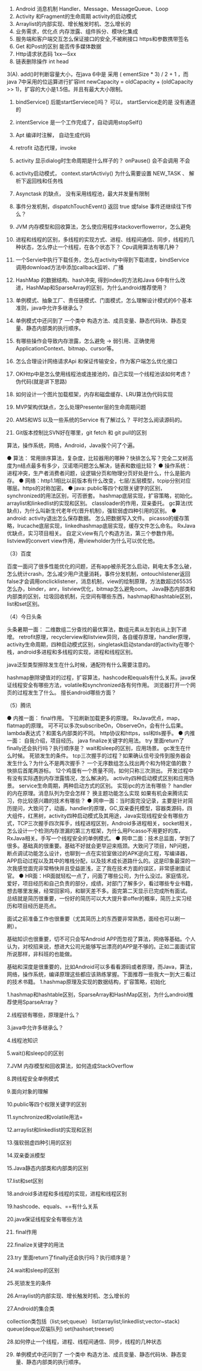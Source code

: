 1. Android 消息机制  Handler、Message、MessageQueue、Loop
2. Activity 和Fragment的生命周期   activity的启动模式 
3. Arraylist的内部实现、增长触发时机、怎么增长的
4. 业务需求，优化点   内存泄露、组件拆分、模块化集成
5. 服务端和客户端交互怎么保证接口的安全,不被刷接口   https和参数携带签名
6. Get 和Post的区别   能否传多媒体数据
7. Http请求状态码  1xx—5xx
8. 链表删除操作  int head



3(A).  add()时判断容量大小，在java 6中是 采用 ( ementSize * 3) / 2 + 1 ，而java 7中采用的位运算进行扩容int newCapacity = oldCapacity + (oldCapacity >> 1)，扩容的大小是1.5倍。并且有最大大小限制。


1. bindService() 后能startServiece()吗？    可以， startService走的是 没有通道的
2. intentService   是一个工作完成了，自动调用stopSelf()
3. Apt 编译时注解， 自动生成代码
4. retrofit 动态代理，invoke

1. activity 显示dialog时生命周期是什么样子的？  onPause() 会不会调用     不会
2. activity启动模式， context.startActiviy() 为什么需要设置 NEW_TASK 、 解析下返回栈和任务栈
3.  Asynctask 的缺点，  没有采用线程池，最大并发量有限制
4. 事件分发机制，dispatchTouchEvent() 返回 true 或false 事件还继续往下传么？ 
5. JVM 内存模型和回收算法，怎么使应用程序stackoverflowerror，怎么避免        
6. 进程和线程的区别，多线程的实现方式、进程、线程间通信、同步，线程的几种状态，怎么停止一个线程，在各个状态下？   Cpu调用算法有哪几种？
7. 一个Servie中执行下载任务，怎么在activity中得到下载进度，bindService 调用download方法中添加callback监听、广播
8.  HashMap 的数据结构、hash冲突,    得到index的方法和Java 6中有什么改进，HashMap和SparseArray的区别，为什么android推荐使用？ 
9. 单例模式、抽象工厂、责任链模式、门面模式，怎么理解设计模式的6个基本准则，java中允许多继承么？
10. 单例模式中还问到了  一个类中  构造方法、成员变量、静态代码块、静态变量、静态内部类的执行顺序。
11. 有哪些操作会导致内存泄露，怎么避免  ->  弱引用、正确使用ApplicationContext、bitmap、cursor等。
12. 怎么合理设计网络请求Api 和保证传输安全，作为客户端怎么优化接口
13. OKHttp中是怎么使用线程池或连接池的，自己实现一个线程池该如何考虑？ 伪代码(就是讲下思路)
14. 如何设计一个图片加载框架，内存和磁盘缓存、LRU算法伪代码实现
15. MVP架构优缺点，怎么处理Presenter层的生命周期问题
16. AMS和WS 以及一些系统的Service 有了解过么？   平时怎么阅读源码的。
17. Git版本控制比SVN好在哪里，git fetch 和 git pull的区别

算法，操作系统，网络，Android，Java挨个问了个遍。


  ● 算法： 常用排序算法，复杂度，比较器用的哪种？快排怎么写？完全二叉树高度为n结点最多有多少，汉诺塔问题怎么解决，链表和数组比较？
  ● 操作系统： 进程冲突，生产者消费者问题，设逻辑分页和物理分页好处是什么，什么是脏内存。
  ● 网络：http1.1相比以前版本有什么改变，七层/五层模型，tcpip分别对应哪层。https的对称加密。
  ● java: public等四个权限关键字的区别，synchronized的用法区别，可否嵌套。 hashmap底层实现，扩容策略，初始化。 arraylist和linkedlist的实现和区别。 classloader的作用，双亲委托。 gc算法(优缺点)，为什么叫新生代老年代(晋升机制)，强软弱虚四种引用的区别。
  ● android: activity退出怎么保存数据。 怎么把数据写入文件。 picasso的缓存策略，lrucache底层实现，linkedhashmap底层实现，缓存文件怎么命名。 RxJava优缺点，实习项目相关。 自定义view有几个构造方法，第三个参数作用。 listview的convert view作用，用viewholder为什么可以优化他。

（3）百度

百度一面问了很多性能优化的问题，还有app被杀死怎么启动，耗电太多怎么破，怎么统计crash，怎么减少用户流量消耗，事件分发机制，ontouchlistener返回false才会调用onclicklistener，消息机制，view的绘制原理，方法数超过65535怎么办，binder，anr，listview优化，bitmap怎么避免oom。 Java静态内部类和内部类的区别，垃圾回收机制，元空间有哪些东西，hashmap和hashtable区别，list和set区别。

（4）今日头条

头条暑期一面： 二维数组二分查找的最优算法，数组元素从左到右从上到下递增。 retrofit原理，recyclerview和listview异同，各自缓存原理，handler原理，activity生命周期，四种启动模式区别，singletask启动standard的activity在哪个栈，android多进程和多线程的实现，进程和线程区别。

java泛型类型擦除发生在什么时候，通配符有什么需要注意的。

hashmap删除键值对的过程，扩容算法，hashcode和equals有什么关系。java保证线程安全有哪些方法，volatile和synchronized各有何作用。 浏览器打开一个网页的过程发生了什么。 擅长android哪些方面？

（5）腾讯

  ● 内推一面： final作用。 下拉刷新加载更多的原理。 RxJava优点，map，flatmap的原理。 可不可以多次subscribeOn，ObserveOn，会有什么后果。 lambda表达式？和匿名内部类的不同。 http协议和https，ssl和tls握手。
  ● 内推一面： 自我介绍，项目经历。 java finalize关键字的用法。 try 里面return了finally还会执行吗？执行顺序是？ wait和sleep的区别，应用场景。 gc发生在什么时候。 死锁发生的条件。 tcp三次握手的过程？如果确认信号没传到服务器会发生什么？为什么不是两次握手？ 一个无序数组怎么找出两个和为特定值的数？快排后首尾两游标。 12个鸡蛋有一个质量不同，如何只称三次测出。 开发过程中有没有实际遇到内存泄露情况，怎么解决的。 activity四种启动模式区别和应用场景。 service生命周期，两种启动方式的区别。 实现ipc的方法有哪些？ handler的内在原理。消息队列为空会怎样？ 换主题功能怎么实现 如果有机会来腾讯实习，你比较感兴趣的技术有哪些？
  ● 网申一面：当时面完没记录，主要是针对简历提问，大致问了，动画，handler的原理，GC,双亲委托模型，容器类源码，四大组件，红黑树，activity四种启动模式及其用途，Java实现线程安全有哪些方式，TCP三次握手四次挥手，线程进程区别，Android多进程相关，socket相关，怎么设计一个检测内存泄漏的第三方框架，为什么用Picasso不用更好的库，RxJava相关。手写一个线程安全的单例模式。
  ● 网申二面：技术总监面，学到了很多。基础真的很重要。基础不好就会更早迎来瓶颈。大致问了项目，NP问题，断点调试功能怎么设计，也聊到一点在实验室做过的APK逆向工程，写编译器，APP启动过程以及其中的堆栈分配，以及技术成长道路什么的。这是印象最深的一次我感觉面完非常畅快并且受益匪浅，正了我在技术方面的误区，非常感谢面试官。
  ● HR面：HR面就轻松一点了，问面了哪些公司，为什么没过。家庭情况，爱好，项目经历和自己负责的部分，成绩，对部门了解多少，看过哪些专业书籍，想去哪里发展，经常回家吗，和聊天差不多。面完第二天显示已完成所有面试。
总结就是简历很重要，一份好的简历可以大大提升拿offer的概率，简历上实习经历和项目经历是亮点。

面试之前准备工作也很重要（尤其简历上的东西要非常熟悉，面经也可以刷一刷）。

基础知识也很重要，切不可只会写Android APP而忽视了算法，网络等基础。个人认为，对校招来说，想进大公司光能够写出漂亮的APP是不够的。正如二面面试官所说那样，非科班的也能做。

基础和深度是很重要的，比如Android可以多看看源码或者原理，而Java，算法，网络，操作系统，编译原理这些都应该熟练掌握。下面推荐一些我大一到大三看过的技术书籍。
1.hashmap原理及实现的数据结构，扩容策略，初始化

1.hashmap和hashtable区别，SparseArray和HashMap区别，为什么android推荐使用SparseArray？

2.线程锁有哪些，原理是什么？

3.java中允许多继承么？

4.线程池知识

5.wait()和sleep()的区别

7.JVM 内存模型和回收算法，如何造成StackOverflow

8.跨线程安全单例模式

9.面向对象的理解

10.public等四个权限关键字的区别

11.synchronized和volatile用法=

12.arraylist和linkedlist的实现和区别

13.强软弱虚四种引用的区别

14.双亲委派模型

15.Java静态内部类和内部类的区别

17.list和set区别

18.android多进程和多线程的实现，进程和线程区别

19.hashcode、equals、==有什么关系

20.java保证线程安全有哪些方法

21. final作用

22.finalize关键字的用法

23.try 里面return了finally还会执行吗？执行顺序是？ 

24.wait和sleep的区别

25.死锁发生的条件

26.Arraylist的内部实现、增长触发时机、怎么增长的

27.Android的集合类

collection类包括（list;set;queue）
list(arraylist;linkedlist;vector~stack)
queue(deque双端队列)
set(hashset;treeset)

28.如何停止一个线程，进程、线程间通信、同步，线程的几种状态

29. 单例模式中还问到了  一个类中  构造方法、成员变量、静态代码块、静态变量、静态内部类的执行顺序。